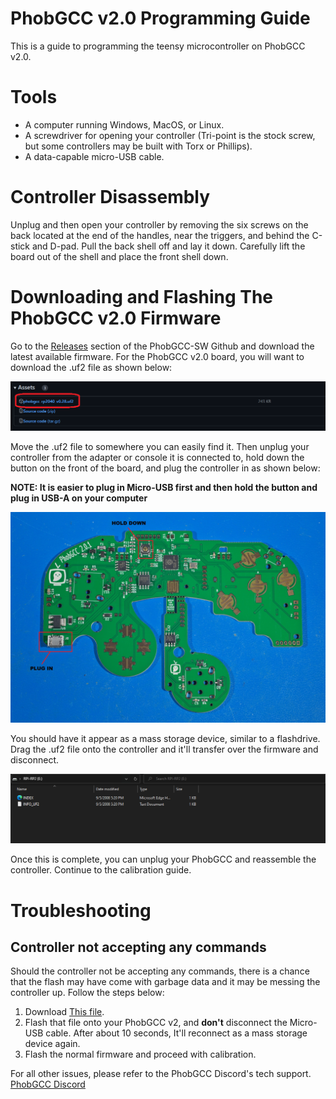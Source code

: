 # PhobGCC v2.0 Programming Guide

This is a guide to programming the teensy microcontroller on PhobGCC v2.0.

# Tools

* A computer running Windows, MacOS, or Linux.
* A screwdriver for opening your controller (Tri-point is the stock screw, but some controllers may be built with Torx or Phillips).
* A data-capable micro-USB cable.

# Controller Disassembly

Unplug and then open your controller by removing the six screws on the back located at the end of the handles, near the triggers, and behind the C-stick and D-pad.
Pull the back shell off and lay it down.
Carefully lift the board out of the shell and place the front shell down.

# Downloading and Flashing The PhobGCC v2.0 Firmware

Go to the [Releases](https://github.com/PhobGCC/PhobGCC-SW/releases) section of the PhobGCC-SW Github and download the latest available firmware. For the PhobGCC v2.0 board, you will want to download the .uf2 file as shown below:

![PHOB2_FILES](../For_Users/Phob_Programming_Guide_Images/phob2_files.PNG)

Move the .uf2 file to somewhere you can easily find it. Then unplug your controller from the adapter or console it is connected to, hold down the button on the front of the board, and plug the controller in as shown below:

**NOTE: It is easier to plug in Micro-USB first and then hold the button and plug in USB-A on your computer**

![PHOB2_PLUGIN](../For_Users/Phob_Programming_Guide_Images/phob2_hold.jpg)

You should have it appear as a mass storage device, similar to a flashdrive. Drag the .uf2 file onto the controller and it'll transfer over the firmware and disconnect.

![PHOB2_PLUGIN](../For_Users/Phob_Programming_Guide_Images/Phob2_transfer.PNG)

Once this is complete, you can unplug your PhobGCC and reassemble the controller. Continue to the calibration guide.

# Troubleshooting

## Controller not accepting any commands

Should the controller not be accepting any commands, there is a chance that the flash may have come with garbage data and it may be messing the controller up. Follow the steps below:

1. Download [This file](https://drive.google.com/file/d/15iXiLqbS9To-jfmHwR3WShfgkgc5nex1/view?usp=sharing).
2. Flash that file onto your PhobGCC v2, and **don't** disconnect the Micro-USB cable. After about 10 seconds, It'll reconnect as a mass storage device again.
3. Flash the normal firmware and proceed with calibration.


For all other issues, please refer to the PhobGCC Discord's tech support.
[PhobGCC Discord](https://discord.gg/yrpUu7mgzm)
